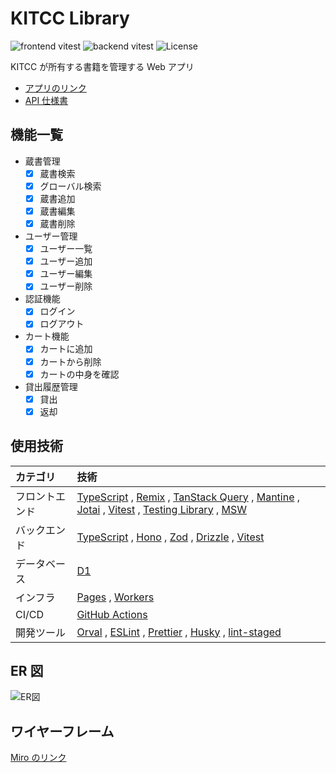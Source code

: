 # KITCC Library

![frontend vitest](https://github.com/kitcc-org/kitcc-library/actions/workflows/frontend-vitest.yml/badge.svg)
![backend vitest](https://github.com/kitcc-org/kitcc-library/actions/workflows/backend-vitest.yml/badge.svg)
![License](https://img.shields.io/badge/license-MIT-yellow)

KITCC が所有する書籍を管理する Web アプリ

- [アプリのリンク](https://kitcc-library-web.pages.dev/)
- [API 仕様書](https://kitcc-library-api-doc.pages.dev/)

## 機能一覧

- 蔵書管理
  - [x] 蔵書検索
  - [x] グローバル検索
  - [x] 蔵書追加
  - [x] 蔵書編集
  - [x] 蔵書削除
- ユーザー管理
  - [x] ユーザー一覧
  - [x] ユーザー追加
  - [x] ユーザー編集
  - [x] ユーザー削除
- 認証機能
  - [x] ログイン
  - [x] ログアウト
- カート機能
  - [x] カートに追加
  - [x] カートから削除
  - [x] カートの中身を確認
- 貸出履歴管理
  - [x] 貸出
  - [x] 返却

## 使用技術

| カテゴリ       | 技術                                                                                                                                                     |
| :------------- | :------------------------------------------------------------------------------------------------------------------------------------------------------- |
| フロントエンド | [TypeScript][TS] , [Remix][Remix] , [TanStack Query][TSQ] , [Mantine][Mantine] , [Jotai][Jotai] , [Vitest][Vitest] , [Testing Library][RTL] , [MSW][MSW] |
| バックエンド   | [TypeScript][TS] , [Hono][Hono] , [Zod][Zod] , [Drizzle][Drizzle] , [Vitest][Vitest]                                                                     |
| データベース   | [D1][D1]                                                                                                                                                 |
| インフラ       | [Pages][Pages] , [Workers][Workers]                                                                                                                      |
| CI/CD          | [GitHub Actions][Actions]                                                                                                                                |
| 開発ツール     | [Orval][Orval] , [ESLint][ESLint] , [Prettier][Prettier] , [Husky][Husky] , [lint-staged][lint-staged]                                                   |

## ER 図

![ER図](https://github.com/user-attachments/assets/6b9cc0ed-4be6-43d3-9b81-179ae72b0acd)

## ワイヤーフレーム

[Miro のリンク](https://miro.com/app/board/uXjVKhyZcq4=/?share_link_id=764975652044)

[Actions]: https://github.co.jp/features/actions
[ESLint]: https://eslint.org/
[D1]: https://developers.cloudflare.com/d1/
[Drizzle]: https://orm.drizzle.team/
[Hono]: https://hono.dev/
[Husky]: https://typicode.github.io/husky/
[Jotai]: https://jotai.org/
[lint-staged]: https://www.npmjs.com/package/lint-staged
[Mantine]: https://mantine.dev/
[MSW]: https://mswjs.io/
[Orval]: https://orval.dev/
[Pages]: https://developers.cloudflare.com/pages/
[Prettier]: https://prettier.io/
[RTL]: https://testing-library.com/docs/react-testing-library/intro/
[Remix]: https://remix.run/
[TSQ]: https://tanstack.com/query/latest
[TS]: https://www.typescriptlang.org/
[Vitest]: https://vitest.dev/
[Workers]: https://developers.cloudflare.com/workers/
[Zod]: https://zod.dev/
